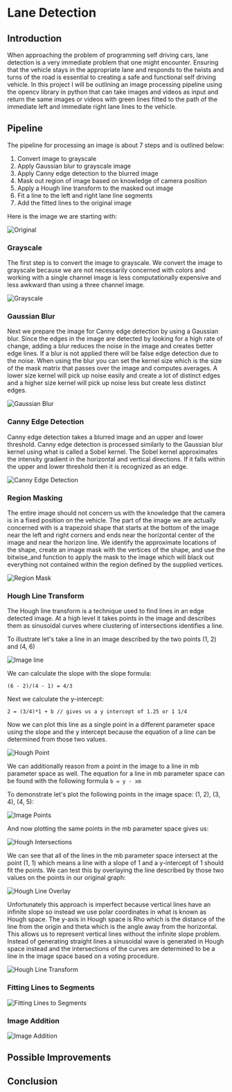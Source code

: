 # Lane Detection

## Introduction

When approaching the problem of programming self driving cars, lane detection is a very immediate problem that one might encounter. Ensuring that the vehicle stays in the appropriate lane and responds to the twists and turns of the road is essential to creating a safe and functional self driving vehicle. In this project I will be outlining an image processing pipeline using the opencv library in python that can take images and videos as input and return the same images or videos with green lines fitted to the path of the immediate left and immediate right lane lines to the vehicle. 

## Pipeline

The pipeline for processing an image is about 7 steps and is outlined below:

1. Convert image to grayscale
2. Apply Gaussian blur to grayscale image
3. Apply Canny edge detection to the blurred image
4. Mask out region of image based on knowledge of camera position
5. Apply a Hough line transform to the masked out image
6. Fit a line to the left and right lane line segments
7. Add the fitted lines to the original image 

Here is the image we are starting with:

![Original](stage_1.png)

### Grayscale

The first step is to convert the image to grayscale. We convert the image to grayscale because we are not necessarily concerned with colors and working with a single channel image is less computationally expensive and less awkward than using a three channel image.

![Grayscale](stage_2.png)

### Gaussian Blur

Next we prepare the image for Canny edge detection by using a Gaussian blur. Since the edges in the image are detected by looking for a high rate of change, adding a blur reduces the noise in the image and creates better edge lines. If a blur is not applied there will be false edge detection due to the noise. When using the blur you can set the kernel size which is the size of the mask matrix that passes over the image and computes averages. A lower size kernel will pick up noise easily and create a lot of distinct edges and a higher size kernel will pick up noise less but create less distinct edges. 

![Gaussian Blur](stage_3.png)

### Canny Edge Detection

Canny edge detection takes a blurred image and an upper and lower threshold. Canny edge detection is processed similarly to the Gaussian blur kernel using what is called a Sobel kernel. The Sobel kernel approximates the intensity gradient in the horizontal and vertical directions. If it falls within the upper and lower threshold then it is recognized as an edge. 

![Canny Edge Detection](stage_4.png)

### Region Masking

The entire image should not concern us with the knowledge that the camera is in a fixed position on the vehicle. The part of the image we are actually concerned with is a trapezoid shape that starts at the bottom of the image near the left and right corners and ends near the horizontal center of the image and near the horizon line. We identify the approximate locations of the shape, create an image mask with the vertices of the shape, and use the bitwise_and function to apply the mask to the image which will black out everything not contained within the region defined by the supplied vertices.

![Region Mask](stage_5.png)

### Hough Line Transform

The Hough line transform is a technique used to find lines in an edge detected image. At a high level it takes points in the image and describes them as sinusoidal curves where clustering of intersections identifies a line.   

To illustrate let's take a line in an image described by the two points (1, 2) and (4, 6)

![Image line](image_line.png)

We can calculate the slope with the slope formula:
```
(6 - 2)/(4 - 1) = 4/3
```

Next we calculate the y-intercept:
```
2 = (3/4)*1 + b // gives us a y intercept of 1.25 or 1 1/4
```

Now we can plot this line as a single point in a different parameter space using the slope and the y intercept because the equation of a line can be determined from those two values. 

![Hough Point](hough_point.png)

We can additionally reason from a point in the image to a line in mb parameter space as well. The equation for a line in mb parameter space can be found with the following formula `b = y - xm`

To demonstrate let's plot the following points in the image space: (1, 2), (3, 4), (4, 5):

![Image Points](image_points.png)

And now plotting the same points in the mb parameter space gives us:

![Hough Intersections](hough_intersections.png)

We can see that all of the lines in the mb parameter space intersect at the point (1, 1) which means a line with a slope of 1 and a y-intercept of 1 should fit the points. We can test this by overlaying the line described by those two values on the points in our original graph:

![Hough Line Overlay](overlayed_hough_line.png)

Unfortunately this approach is imperfect because vertical lines have an infinite slope so instead we use polar coordinates in what is known as Hough space. The y-axis in Hough space is Rho which is the distance of the line from the origin and theta which is the angle away from the horizontal. This allows us to represent vertical lines without the infinite slope problem. Instead of generating straight lines a sinusoidal wave is generated in Hough space instead and the intersections of the curves are determined to be a line in the image space based on a voting procedure.

![Hough Line Transform](stage_6.png)

### Fitting Lines to Segments

![Fitting Lines to Segments](stage_7.png)

### Image Addition

![Image Addition](stage_8.png)


## Possible Improvements


## Conclusion
